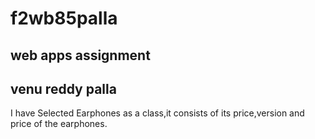 # f2wb85palla
## web apps assignment
## venu reddy palla
I  have Selected Earphones as a class,it consists of its price,version and price of the  earphones.
